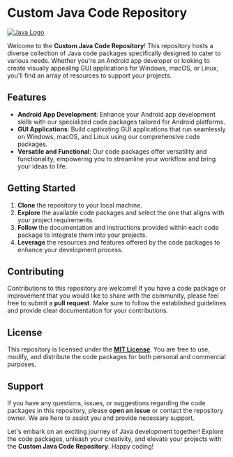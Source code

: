 # Custom Java Code Repository

[![Java Logo](https://example.com/java_logo.png)](https://example.com)

Welcome to the **Custom Java Code Repository**! This repository hosts a diverse collection of Java code packages specifically designed to cater to various needs. Whether you're an Android app developer or looking to create visually appealing GUI applications for Windows, macOS, or Linux, you'll find an array of resources to support your projects.

## Features

- **Android App Development**: Enhance your Android app development skills with our specialized code packages tailored for Android platforms.
- **GUI Applications**: Build captivating GUI applications that run seamlessly on Windows, macOS, and Linux using our comprehensive code packages.
- **Versatile and Functional**: Our code packages offer versatility and functionality, empowering you to streamline your workflow and bring your ideas to life.

## Getting Started

1. **Clone** the repository to your local machine.
2. **Explore** the available code packages and select the one that aligns with your project requirements.
3. **Follow** the documentation and instructions provided within each code package to integrate them into your projects.
4. **Leverage** the resources and features offered by the code packages to enhance your development process.

## Contributing

Contributions to this repository are welcome! If you have a code package or improvement that you would like to share with the community, please feel free to submit a **pull request**. Make sure to follow the established guidelines and provide clear documentation for your contributions.

## License

This repository is licensed under the **[MIT License](LICENSE)**. You are free to use, modify, and distribute the code packages for both personal and commercial purposes.

## Support

If you have any questions, issues, or suggestions regarding the code packages in this repository, please **open an issue** or contact the repository owner. We are here to assist you and provide necessary support.

Let's embark on an exciting journey of Java development together! Explore the code packages, unleash your creativity, and elevate your projects with the **Custom Java Code Repository**. Happy coding!
